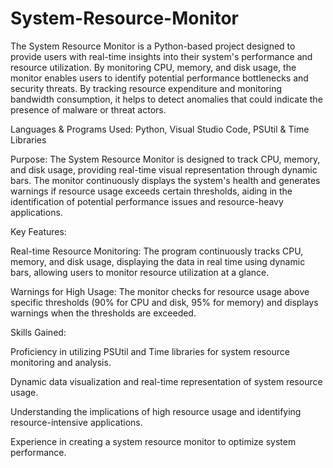 # System-Resource-Monitor
The System Resource Monitor is a Python-based project designed to provide users with real-time insights into their system's performance and resource utilization. By monitoring CPU, memory, and disk usage, the monitor enables users to identify potential performance bottlenecks and security threats. By tracking resource expenditure and monitoring bandwidth consumption, it helps to detect anomalies that could indicate the presence of malware or threat actors.

Languages & Programs Used: Python, Visual Studio Code, PSUtil & Time Libraries

Purpose: The System Resource Monitor is designed to track CPU, memory, and disk usage, providing real-time visual representation through dynamic bars. The monitor continuously displays the system's health and generates warnings if resource usage exceeds certain thresholds, aiding in the identification of potential performance issues and resource-heavy applications.

Key Features:

Real-time Resource Monitoring: The program continuously tracks CPU, memory, and disk usage, displaying the data in real time using dynamic bars, allowing users to monitor resource utilization at a glance.

Warnings for High Usage: The monitor checks for resource usage above specific thresholds (90% for CPU and disk, 95% for memory) and displays warnings when the thresholds are exceeded.

Skills Gained:

Proficiency in utilizing PSUtil and Time libraries for system resource monitoring and analysis.

Dynamic data visualization and real-time representation of system resource usage.

Understanding the implications of high resource usage and identifying resource-intensive applications.

Experience in creating a system resource monitor to optimize system performance.
